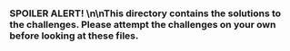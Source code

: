 ### SPOILER ALERT! \n\nThis directory contains the solutions to the challenges. Please attempt the challenges on your own before looking at these files.
